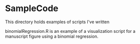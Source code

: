 # SampleCode
This directory holds examples of scripts I've written

binomialRegression.R is an example of a visualization script for a manuscript figure using a binomial regression.

